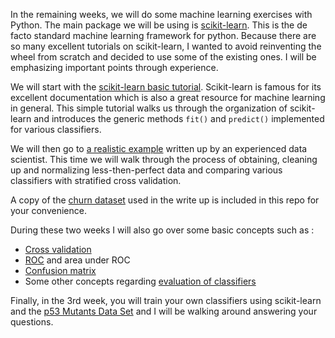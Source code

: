 In the remaining weeks, we will do some machine learning exercises with Python.
The main package we will be using is [scikit-learn](http://scikit-learn.org/).
This is the de facto standard machine learning framework for python.
Because there are so many excellent tutorials on scikit-learn, I wanted to avoid reinventing the wheel from scratch and decided to use some of the existing ones. I will be emphasizing important points through experience.  

We will start with the [scikit-learn basic tutorial](http://scikit-learn.org/stable/tutorial/basic/tutorial.html).
Scikit-learn is famous for its excellent documentation which is also a great resource for machine learning in general.
This simple tutorial walks us through the organization of scikit-learn and introduces the generic methods `fit()` and `predict()` implemented for various classifiers.


We will then go to [a realistic example](https://bugra.github.io/work/notes/2014-11-22/an-introduction-to-supervised-learning-scikit-learn/) written up by an experienced data scientist.
This time we will walk through the process of obtaining, cleaning up and normalizing less-then-perfect data and comparing various classifiers with stratified cross validation.

A copy of the [churn dataset](churn.csv) used in the write up is included in this repo for your convenience.

During these two weeks I will also go over some basic concepts such as :
  * [Cross validation](https://en.wikipedia.org/wiki/Cross-validation_(statistics))
  * [ROC](https://en.wikipedia.org/wiki/Receiver_operating_characteristic) and area under ROC
  * [Confusion matrix](https://en.wikipedia.org/wiki/Confusion_matrix)
  * Some other concepts regarding [evaluation of classifiers](https://en.wikipedia.org/wiki/Evaluation_of_binary_classifiers)

Finally, in the 3rd week, you will train your own classifiers using scikit-learn and the [p53 Mutants Data Set](https://archive.ics.uci.edu/ml/datasets/p53+Mutants) and I will be walking around answering your questions.
